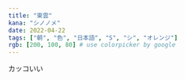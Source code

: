 ```yaml
---
title: "東雲"
kana: "シノノメ"
date: 2022-04-22
tags: ["朝", "色", "日本語", "S", "シ", "オレンジ"] 
rgb: [200, 100, 80] # use colorpicker by google
---
```


カッコいい